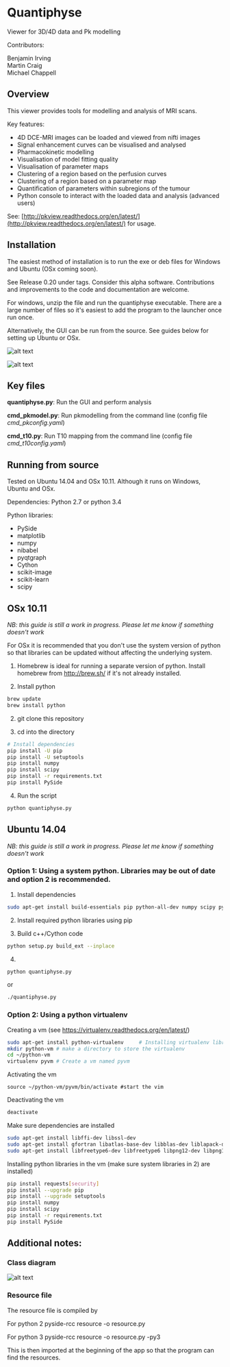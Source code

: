 # Quantiphyse

Viewer for 3D/4D data and Pk modelling

Contributors:

Benjamin Irving  
Martin Craig  
Michael Chappell

## Overview
This viewer provides tools for modelling and analysis of MRI scans. 

Key features:
- 4D DCE-MRI images can be loaded and viewed from nifti images
- Signal enhancement curves can be visualised and analysed
- Pharmacokinetic modelling
- Visualisation of model fitting quality
- Visualisation of parameter maps
- Clustering of a region based on the perfusion curves
- Clustering of a region based on a parameter map
- Quantification of parameters within subregions of the tumour
- Python console to interact with the loaded data and analysis (advanced users)

See:
[http://pkview.readthedocs.org/en/latest/](http://pkview.readthedocs.org/en/latest/) for usage.

## Installation
The easiest method of installation is to run the exe or deb files for Windows and Ubuntu (OSx coming soon). 

See Release 0.20 under tags.  Consider this alpha software. Contributions and improvements to the code and 
documentation are welcome. 

For windows, unzip the file and run the quantiphyse executable. There are a large number of files so it's easiest to add
the program to the launcher once run once. 

Alternatively, the GUI can be run from the source. See guides below for setting up Ubuntu or OSx. 

![alt text](images/Screenshot2.png "Screenshot")

![alt text](images/Screenshot1.png "Screenshot")


## Key files

**quantiphyse.py**: Run the GUI and perform analysis

**cmd_pkmodel.py**: Run pkmodelling from the command line (config file *cmd_pkconfig.yaml*)

**cmd_t10.py**: Run T10 mapping from the command line (config file *cmd_t10config.yaml*)

## Running from source
Tested on Ubuntu 14.04 and OSx 10.11. Although it runs on Windows, Ubuntu and OSx.

Dependencies:
Python 2.7 or python 3.4

Python libraries:
- PySide
- matplotlib
- numpy 
- nibabel
- pyqtgraph
- Cython
- scikit-image
- scikit-learn
- scipy



## OSx 10.11
*NB: this guide is still a work in progress. Please let me know if something doesn't work*

For OSx it is recommended that you don't use the system version of python so that libraries can be updated without
affecting the underlying system. 

1) Homebrew is ideal for running a separate version of python. Install homebrew from http://brew.sh/ if it's not 
already installed. 

2) Install python
```bash
brew update
brew install python
```

2) git clone this repository

3) cd into the directory

```bash
# Install dependencies
pip install -U pip
pip install -U setuptools
pip install numpy 
pip install scipy
pip install -r requirements.txt
pip install PySide
```

4) Run the script
```bash
python quantiphyse.py
```

## Ubuntu 14.04 
*NB: this guide is still a work in progress. Please let me know if something doesn't work*

### Option 1: Using a system python. Libraries may be out of date and option 2 is recommended. 

1) Install dependencies
```bash
sudo apt-get install build-essentials pip python-all-dev numpy scipy python-pyside
```

2) Install required python libraries using pip

3) Build c++/Cython code
```bash
python setup.py build_ext --inplace
```

4)

``` bash
python quantiphyse.py
```
or

``` bash
./quantiphyse.py
```


### Option 2: Using a python virtualenv

Creating a vm (see https://virtualenv.readthedocs.org/en/latest/)

```bash
sudo apt-get install python-virtualenv     # Installing virtualenv library
mkdir python-vm # make a directory to store the virtualenv
cd ~/python-vm
virtualenv pyvm # Create a vm named pyvm
```

Activating the vm
```
source ~/python-vm/pyvm/bin/activate #start the vim
```

Deactivating the vm

```bash
deactivate
```

Make sure dependencies are installed
```bash
sudo apt-get install libffi-dev libssl-dev
sudo apt-get install gfortran libatlas-base-dev libblas-dev liblapack-dev python-all-dev cmake
sudo apt-get install libfreetype6-dev libfreetype6 libpng12-dev libpng12 qt4-qmake shiboken libshiboken-dev libqt4-dev
```

Installing python libraries in the vm (make sure system libraries in 2) are installed)
```bash
pip install requests[security]
pip install --upgrade pip
pip install --upgrade setuptools
pip install numpy
pip install scipy
pip install -r requirements.txt
pip install PySide
```

## Additional notes:

### Class diagram

![alt text](images/class_diagram.png "Screenshot")


### Resource file

The resource file is compiled by

For python 2
pyside-rcc resource -o resource.py

For python 3
pyside-rcc resource -o resource.py -py3

This is then imported at the beginning of the app so that the program can find the resources. 

